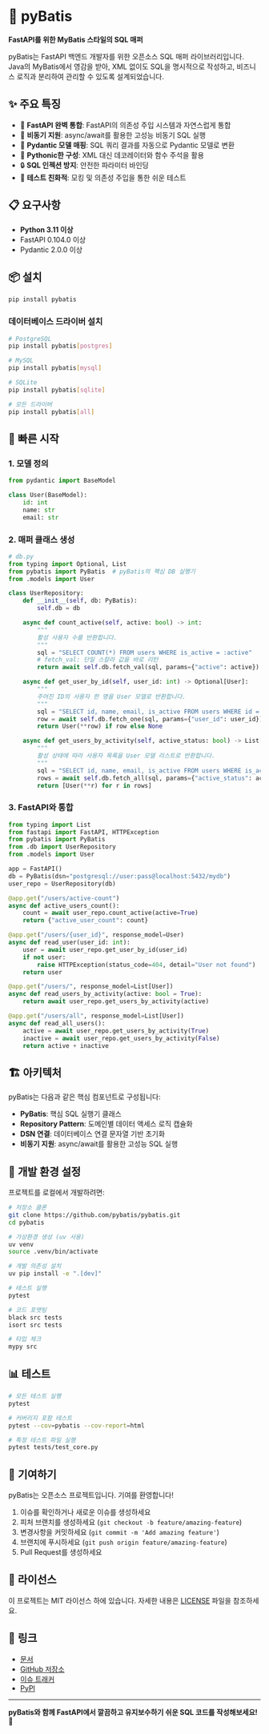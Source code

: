 # 🐍 pyBatis

**FastAPI를 위한 MyBatis 스타일의 SQL 매퍼**

pyBatis는 FastAPI 백엔드 개발자를 위한 오픈소스 SQL 매퍼 라이브러리입니다. Java의 MyBatis에서 영감을 받아, XML 없이도 SQL을 명시적으로 작성하고, 비즈니스 로직과 분리하여 관리할 수 있도록 설계되었습니다.

## ✨ 주요 특징

- 🚀 **FastAPI 완벽 통합**: FastAPI의 의존성 주입 시스템과 자연스럽게 통합
- 🔄 **비동기 지원**: async/await를 활용한 고성능 비동기 SQL 실행
- 🎯 **Pydantic 모델 매핑**: SQL 쿼리 결과를 자동으로 Pydantic 모델로 변환
- 🐍 **Pythonic한 구성**: XML 대신 데코레이터와 함수 주석을 활용
- 🔒 **SQL 인젝션 방지**: 안전한 파라미터 바인딩
- 🧪 **테스트 친화적**: 모킹 및 의존성 주입을 통한 쉬운 테스트

## 📋 요구사항

- **Python 3.11 이상**
- FastAPI 0.104.0 이상
- Pydantic 2.0.0 이상

## 📦 설치

```bash
pip install pybatis
```

### 데이터베이스 드라이버 설치

```bash
# PostgreSQL
pip install pybatis[postgres]

# MySQL
pip install pybatis[mysql]

# SQLite
pip install pybatis[sqlite]

# 모든 드라이버
pip install pybatis[all]
```

## 🚀 빠른 시작

### 1. 모델 정의

```python
from pydantic import BaseModel

class User(BaseModel):
    id: int
    name: str
    email: str
```

### 2. 매퍼 클래스 생성

```python
# db.py
from typing import Optional, List
from pybatis import PyBatis  # pyBatis의 핵심 DB 실행기
from .models import User

class UserRepository:
    def __init__(self, db: PyBatis):
        self.db = db

    async def count_active(self, active: bool) -> int:
        """
        활성 사용자 수를 반환합니다.
        """
        sql = "SELECT COUNT(*) FROM users WHERE is_active = :active"
        # fetch_val: 단일 스칼라 값을 바로 리턴
        return await self.db.fetch_val(sql, params={"active": active})

    async def get_user_by_id(self, user_id: int) -> Optional[User]:
        """
        주어진 ID의 사용자 한 명을 User 모델로 반환합니다.
        """
        sql = "SELECT id, name, email, is_active FROM users WHERE id = :user_id"
        row = await self.db.fetch_one(sql, params={"user_id": user_id})
        return User(**row) if row else None

    async def get_users_by_activity(self, active_status: bool) -> List[User]:
        """
        활성 상태에 따라 사용자 목록을 User 모델 리스트로 반환합니다.
        """
        sql = "SELECT id, name, email, is_active FROM users WHERE is_active = :active_status"
        rows = await self.db.fetch_all(sql, params={"active_status": active_status})
        return [User(**r) for r in rows]
```

### 3. FastAPI와 통합

```python
from typing import List
from fastapi import FastAPI, HTTPException
from pybatis import PyBatis
from .db import UserRepository
from .models import User

app = FastAPI()
db = PyBatis(dsn="postgresql://user:pass@localhost:5432/mydb")
user_repo = UserRepository(db)

@app.get("/users/active-count")
async def active_users_count():
    count = await user_repo.count_active(active=True)
    return {"active_user_count": count}

@app.get("/users/{user_id}", response_model=User)
async def read_user(user_id: int):
    user = await user_repo.get_user_by_id(user_id)
    if not user:
        raise HTTPException(status_code=404, detail="User not found")
    return user

@app.get("/users/", response_model=List[User])
async def read_users_by_activity(active: bool = True):
    return await user_repo.get_users_by_activity(active)

@app.get("/users/all", response_model=List[User])
async def read_all_users():
    active = await user_repo.get_users_by_activity(True)
    inactive = await user_repo.get_users_by_activity(False)
    return active + inactive
```

## 🏗️ 아키텍처

pyBatis는 다음과 같은 핵심 컴포넌트로 구성됩니다:

- **PyBatis**: 핵심 SQL 실행기 클래스
- **Repository Pattern**: 도메인별 데이터 액세스 로직 캡슐화
- **DSN 연결**: 데이터베이스 연결 문자열 기반 초기화
- **비동기 지원**: async/await를 활용한 고성능 SQL 실행

## 🧪 개발 환경 설정

프로젝트를 로컬에서 개발하려면:

```bash
# 저장소 클론
git clone https://github.com/pybatis/pybatis.git
cd pybatis

# 가상환경 생성 (uv 사용)
uv venv
source .venv/bin/activate

# 개발 의존성 설치
uv pip install -e ".[dev]"

# 테스트 실행
pytest

# 코드 포맷팅
black src tests
isort src tests

# 타입 체크
mypy src
```

## 📊 테스트

```bash
# 모든 테스트 실행
pytest

# 커버리지 포함 테스트
pytest --cov=pybatis --cov-report=html

# 특정 테스트 파일 실행
pytest tests/test_core.py
```

## 🤝 기여하기

pyBatis는 오픈소스 프로젝트입니다. 기여를 환영합니다!

1. 이슈를 확인하거나 새로운 이슈를 생성하세요
2. 피처 브랜치를 생성하세요 (`git checkout -b feature/amazing-feature`)
3. 변경사항을 커밋하세요 (`git commit -m 'Add amazing feature'`)
4. 브랜치에 푸시하세요 (`git push origin feature/amazing-feature`)
5. Pull Request를 생성하세요

## 📝 라이선스

이 프로젝트는 MIT 라이선스 하에 있습니다. 자세한 내용은 [LICENSE](LICENSE) 파일을 참조하세요.

## 🔗 링크

- [문서](https://pybatis.readthedocs.io)
- [GitHub 저장소](https://github.com/pybatis/pybatis)
- [이슈 트래커](https://github.com/pybatis/pybatis/issues)
- [PyPI](https://pypi.org/project/pybatis/)

---

**pyBatis와 함께 FastAPI에서 깔끔하고 유지보수하기 쉬운 SQL 코드를 작성해보세요! 🚀**
